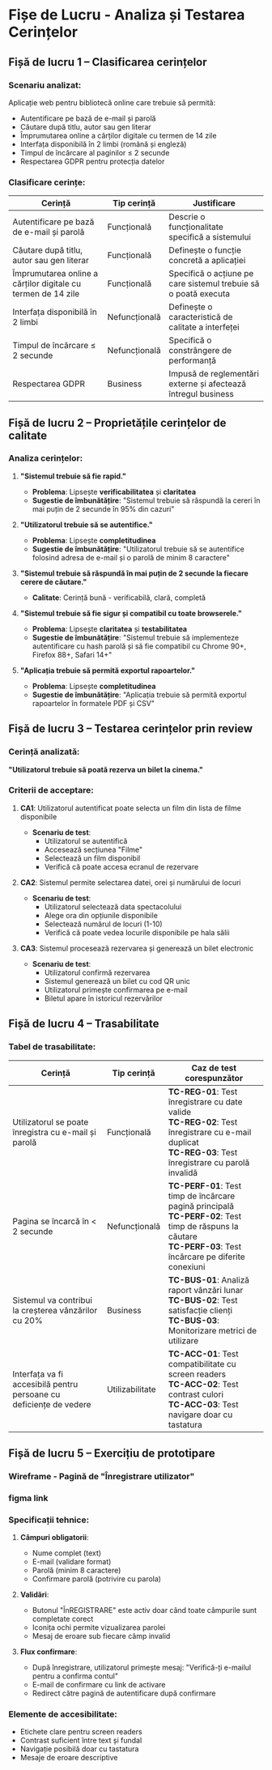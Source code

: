 # Fișe de Lucru - Analiza și Testarea Cerințelor

## Fișă de lucru 1 – Clasificarea cerințelor

### Scenariu analizat:
Aplicație web pentru bibliotecă online care trebuie să permită:
- Autentificare pe bază de e-mail și parolă
- Căutare după titlu, autor sau gen literar
- Împrumutarea online a cărților digitale cu termen de 14 zile
- Interfața disponibilă în 2 limbi (română și engleză)
- Timpul de încărcare al paginilor ≤ 2 secunde
- Respectarea GDPR pentru protecția datelor

### Clasificare cerințe:

| Cerință | Tip cerință | Justificare |
|---------|-------------|-------------|
| Autentificare pe bază de e-mail și parolă | Funcțională | Descrie o funcționalitate specifică a sistemului |
| Căutare după titlu, autor sau gen literar | Funcțională | Definește o funcție concretă a aplicației |
| Împrumutarea online a cărților digitale cu termen de 14 zile | Funcțională | Specifică o acțiune pe care sistemul trebuie să o poată executa |
| Interfața disponibilă în 2 limbi | Nefuncțională | Definește o caracteristică de calitate a interfeței |
| Timpul de încărcare ≤ 2 secunde | Nefuncțională | Specifică o constrângere de performanță |
| Respectarea GDPR | Business | Impusă de reglementări externe și afectează întregul business |

## Fișă de lucru 2 – Proprietățile cerințelor de calitate

### Analiza cerințelor:

1. **"Sistemul trebuie să fie rapid."**
   - **Problema**: Lipsește **verificabilitatea** și **claritatea**
   - **Sugestie de îmbunătățire**: "Sistemul trebuie să răspundă la cereri în mai puțin de 2 secunde în 95% din cazuri"

2. **"Utilizatorul trebuie să se autentifice."**
   - **Problema**: Lipsește **completitudinea**
   - **Sugestie de îmbunătățire**: "Utilizatorul trebuie să se autentifice folosind adresa de e-mail și o parolă de minim 8 caractere"

3. **"Sistemul trebuie să răspundă în mai puțin de 2 secunde la fiecare cerere de căutare."**
   - **Calitate**: Cerință bună - verificabilă, clară, completă

4. **"Sistemul trebuie să fie sigur și compatibil cu toate browserele."**
   - **Problema**: Lipsește **claritatea** și **testabilitatea**
   - **Sugestie de îmbunătățire**: "Sistemul trebuie să implementeze autentificare cu hash parolă și să fie compatibil cu Chrome 90+, Firefox 88+, Safari 14+"

5. **"Aplicația trebuie să permită exportul rapoartelor."**
   - **Problema**: Lipsește **completitudinea**
   - **Sugestie de îmbunătățire**: "Aplicația trebuie să permită exportul rapoartelor în formatele PDF și CSV"

## Fișă de lucru 3 – Testarea cerințelor prin review

### Cerință analizată:
**"Utilizatorul trebuie să poată rezerva un bilet la cinema."**

### Criterii de acceptare:

1. **CA1**: Utilizatorul autentificat poate selecta un film din lista de filme disponibile
   - **Scenariu de test**: 
     - Utilizatorul se autentifică
     - Accesează secțiunea "Filme"
     - Selectează un film disponibil
     - Verifică că poate accesa ecranul de rezervare

2. **CA2**: Sistemul permite selectarea datei, orei și numărului de locuri
   - **Scenariu de test**:
     - Utilizatorul selectează data spectacolului
     - Alege ora din opțiunile disponibile
     - Selectează numărul de locuri (1-10)
     - Verifică că poate vedea locurile disponibile pe hala sălii

3. **CA3**: Sistemul procesează rezervarea și generează un bilet electronic
   - **Scenariu de test**:
     - Utilizatorul confirmă rezervarea
     - Sistemul generează un bilet cu cod QR unic
     - Utilizatorul primește confirmarea pe e-mail
     - Biletul apare în istoricul rezervărilor

## Fișă de lucru 4 – Trasabilitate

### Tabel de trasabilitate:

| Cerință | Tip cerință | Caz de test corespunzător |
|---------|-------------|---------------------------|
| Utilizatorul se poate înregistra cu e-mail și parolă | Funcțională | **TC-REG-01**: Test înregistrare cu date valide<br>**TC-REG-02**: Test înregistrare cu e-mail duplicat<br>**TC-REG-03**: Test înregistrare cu parolă invalidă |
| Pagina se încarcă în < 2 secunde | Nefuncțională | **TC-PERF-01**: Test timp de încărcare pagină principală<br>**TC-PERF-02**: Test timp de răspuns la căutare<br>**TC-PERF-03**: Test încărcare pe diferite conexiuni |
| Sistemul va contribui la creșterea vânzărilor cu 20% | Business | **TC-BUS-01**: Analiză raport vânzări lunar<br>**TC-BUS-02**: Test satisfacție clienți<br>**TC-BUS-03**: Monitorizare metrici de utilizare |
| Interfața va fi accesibilă pentru persoane cu deficiențe de vedere | Utilizabilitate | **TC-ACC-01**: Test compatibilitate cu screen readers<br>**TC-ACC-02**: Test contrast culori<br>**TC-ACC-03**: Test navigare doar cu tastatura |

## Fișă de lucru 5 – Exercițiu de prototipare

### Wireframe - Pagină de "Înregistrare utilizator"

### figma link

### Specificații tehnice:

1. **Câmpuri obligatorii**:
   - Nume complet (text)
   - E-mail (validare format)
   - Parolă (minim 8 caractere)
   - Confirmare parolă (potrivire cu parola)

2. **Validări**:
   - Butonul "ÎnREGISTRARE" este activ doar când toate câmpurile sunt completate corect
   - Iconița ochi permite vizualizarea parolei
   - Mesaj de eroare sub fiecare câmp invalid

3. **Flux confirmare**:
   - După înregistrare, utilizatorul primește mesaj: "Verifică-ți e-mailul pentru a confirma contul"
   - E-mail de confirmare cu link de activare
   - Redirect către pagină de autentificare după confirmare

### Elemente de accesibilitate:
- Etichete clare pentru screen readers
- Contrast suficient între text și fundal
- Navigație posibilă doar cu tastatura
- Mesaje de eroare descriptive
